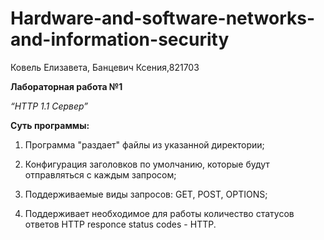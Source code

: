 # Hardware-and-software-networks-and-information-security
Ковель Елизавета, Банцевич Ксения,821703


**Лабораторная работа №1** 

_“HTTP 1.1 Сервер”_

**Суть программы:**

1) Программа "раздает" файлы из указанной директории;

2) Конфигурация заголовков по умолчанию, которые будут отправляться с каждым запросом;

3) Поддерживаемые виды запросов: GET, POST, OPTIONS;

4) Поддерживает необходимое для работы количество статусов ответов HTTP responce status codes - HTTP.


